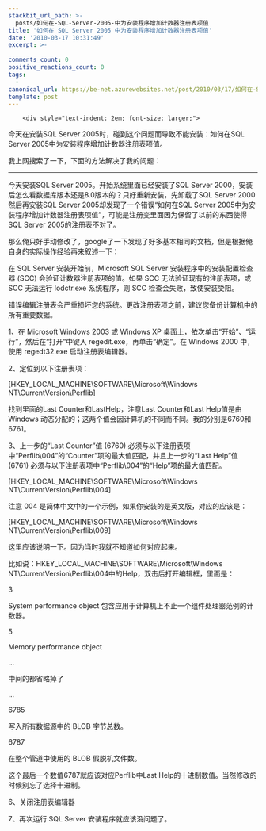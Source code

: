 ```yaml
---
stackbit_url_path: >-
  posts/如何在-SQL-Server-2005-中为安装程序增加计数器注册表项值
title: '如何在 SQL Server 2005 中为安装程序增加计数器注册表项值'
date: '2010-03-17 10:31:49'
excerpt: >-
  
comments_count: 0
positive_reactions_count: 0
tags: 
  - 
canonical_url: https://be-net.azurewebsites.net/post/2010/03/17/如何在-SQL-Server-2005-中为安装程序增加计数器注册表项值
template: post
---
```


        <div style="text-indent: 2em; font-size: larger;">
<p>今天在安装SQL Server 2005时，碰到这个问题而导致不能安装：如何在SQL Server 2005中为安装程序增加计数器注册表项值。</p>
<p>我上网搜索了一下，下面的方法解决了我的问题：</p>
<hr>
<p>今天安装SQL Server 2005。开始系统里面已经安装了SQL Server 2000，安装后怎么看数据库版本还是8.0版本的？只好重新安装，先卸载了SQL Server 2000然后再安装SQL Server 2005却发现了一个错误“如何在SQL Server 2005中为安装程序增加计数器注册表项值”，可能是注册变里面因为保留了以前的东西使得SQL Server 2005的注册表不对了。</p>

<p>那么俺只好手动修改了，google了一下发现了好多基本相同的文档，但是根据俺自身的实际操作经验再来叙述一下：</p>

<p>在 SQL Server 安装开始前，Microsoft SQL Server 安装程序中的安装配置检查器 (SCC) 会验证计数器注册表项的值。如果 SCC 无法验证现有的注册表项，或 SCC 无法运行 lodctr.exe 系统程序，则 SCC 检查会失败，致使安装受阻。</p>

<p>错误编辑注册表会严重损坏您的系统。更改注册表项之前，建议您备份计算机中的所有重要数据。</p>

<p>1、在 Microsoft Windows 2003 或 Windows XP 桌面上，依次单击“开始”、“运行”，然后在“打开”中键入 regedit.exe，再单击“确定”。在 Windows 2000 中，使用 regedt32.exe 启动注册表编辑器。</p>

<p>2、定位到以下注册表项：</p>

<p>[HKEY_LOCAL_MACHINE\SOFTWARE\Microsoft\Windows NT\CurrentVersion\Perflib]</p>

<p>找到里面的Last Counter和LastHelp，注意Last Counter和Last Help值是由 Windows 动态分配的；这两个值会因计算机的不同而不同。我的分别是6760和6761。</p>

<p>3、上一步的“Last Counter”值 (6760) 必须与以下注册表项中“Perflib\004”的“Counter”项的最大值匹配，并且上一步的“Last Help”值 (6761) 必须与以下注册表项中“Perflib\004”的“Help”项的最大值匹配。</p>

<p>[HKEY_LOCAL_MACHINE\SOFTWARE\Microsoft\Windows NT\CurrentVersion\Perflib\004]</p>

<p>注意 004 是简体中文中的一个示例，如果你安装的是英文版，对应的应该是：</p>

<p>[HKEY_LOCAL_MACHINE\SOFTWARE\Microsoft\Windows NT\CurrentVersion\Perflib\009]</p>

<p>这里应该说明一下。因为当时我就不知道如何对应起来。</p>

<p>比如说：HKEY_LOCAL_MACHINE\SOFTWARE\Microsoft\Windows NT\CurrentVersion\Perflib\004中的Help，双击后打开编辑框，里面是：</p>

<p>3</p>
<p>System performance object 包含应用于计算机上不止一个组件处理器范例的计数器。</p>
<p>5</p>
<p>Memory performance object </p>

<p>...</p>
<p>中间的都省略掉了</p>
<p>...</p>

<p>6785</p>
<p>写入所有数据源中的 BLOB 字节总数。</p>
<p>6787</p>
<p>在整个管道中使用的 BLOB 假脱机文件数。</p>

<p>这个最后一个数值6787就应该对应Perflib中Last Help的十进制数值。当然修改的时候别忘了选择十进制。</p>

<p>6、关闭注册表编辑器</p>

<p>7、再次运行 SQL Server 安装程序就应该没问题了。</p>

</div>
      